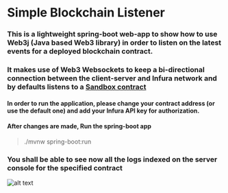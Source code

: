 # Simple Blockchain Listener

### This is a lightweight spring-boot web-app to show how to use Web3j (Java based Web3 library) in order to listen on the latest events for a deployed blockchain contract.

### It makes use of Web3 Websockets to keep a bi-directional connection between the client-server and Infura network and by defaults listens to a [Sandbox contract](https://etherscan.io/address/0x3845badade8e6dff049820680d1f14bd3903a5d0)

#### In order to run the application, please change your **contract address** (or use the default one) and add your **Infura API key** for authorization.
#### After changes are made, Run the spring-boot app
> ./mvnw spring-boot:run

### You shall be able to see now all the logs indexed on the server console for the specified contract

![alt text](https://github.com/DragosDubolari/tsb_backend_test/tree/main/src/main/resources/screens/log_events_example.jpg)
